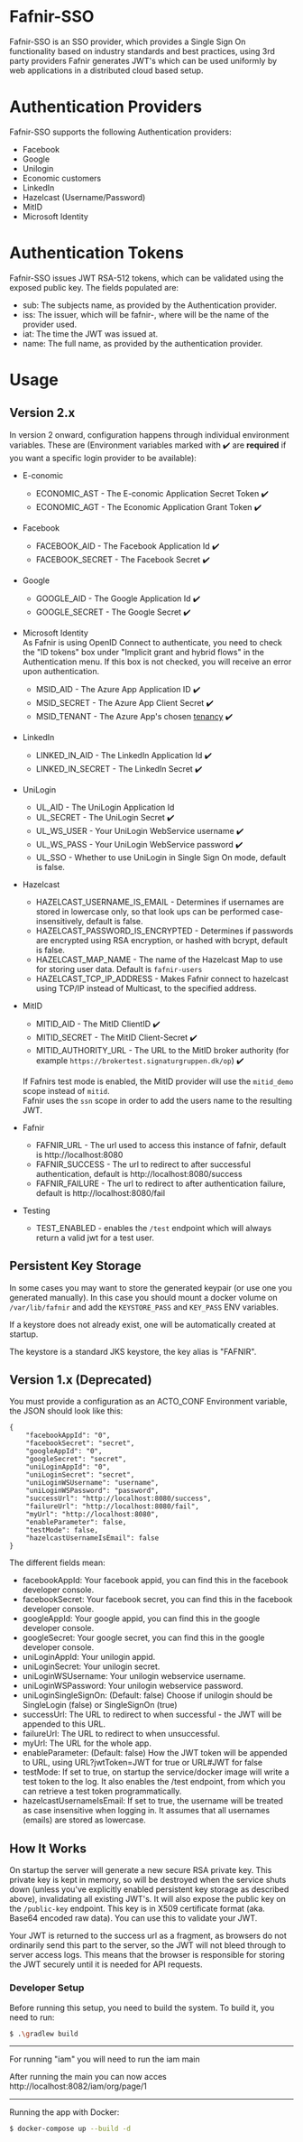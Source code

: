 Fafnir-SSO
===
Fafnir-SSO is an SSO provider, which provides a Single Sign On functionality based on industry standards and best
practices, using 3rd party providers Fafnir generates JWT's which can be used uniformly by web applications in a
distributed cloud based setup.

Authentication Providers
===
Fafnir-SSO supports the following Authentication providers:

* Facebook
* Google
* Unilogin
* Economic customers
* LinkedIn
* Hazelcast (Username/Password)
* MitID
* Microsoft Identity

Authentication Tokens
===
Fafnir-SSO issues JWT RSA-512 tokens, which can be validated using the exposed public key. The fields populated are:

* sub: The subjects name, as provided by the Authentication provider.
* iss: The issuer, which will be fafnir-<providername>, where <providername> will be the name of the provider used.
* iat: The time the JWT was issued at.
* name: The full name, as provided by the authentication provider.

Usage
===

Version 2.x
---
In version 2 onward, configuration happens through individual environment variables.
These are (Environment variables marked with :heavy_check_mark: are **required** if you want a specific login provider to be available):
* E-conomic
    * ECONOMIC_AST - The E-conomic Application Secret Token :heavy_check_mark:
    * ECONOMIC_AGT - The Economic Application Grant Token :heavy_check_mark:
* Facebook
    * FACEBOOK_AID - The Facebook Application Id :heavy_check_mark:
    * FACEBOOK_SECRET - The Facebook Secret :heavy_check_mark:
* Google
    * GOOGLE_AID - The Google Application Id :heavy_check_mark:
    * GOOGLE_SECRET - The Google Secret :heavy_check_mark:
* Microsoft Identity  
    As Fafnir is using OpenID Connect to authenticate, you need to check the "ID tokens" box under "Implicit grant and hybrid flows" in the Authentication menu. If this box is not checked, you will receive an error upon authentication.
    * MSID_AID - The Azure App Application ID :heavy_check_mark:
    * MSID_SECRET - The Azure App Client Secret :heavy_check_mark:
    * MSID_TENANT - The Azure App's chosen [tenancy](https://docs.microsoft.com/en-us/azure/active-directory/develop/active-directory-v2-protocols#endpoints) :heavy_check_mark:
* LinkedIn
    * LINKED_IN_AID - The LinkedIn Application Id :heavy_check_mark:
    * LINKED_IN_SECRET - The LinkedIn Secret :heavy_check_mark:
* UniLogin
    * UL_AID - The UniLogin Application Id
    * UL_SECRET - The UniLogin Secret :heavy_check_mark:
    * UL_WS_USER - Your UniLogin WebService username :heavy_check_mark:
    * UL_WS_PASS - Your UniLogin WebService password :heavy_check_mark:
    * UL_SSO - Whether to use UniLogin in Single Sign On mode, default is false.
* Hazelcast
    * HAZELCAST_USERNAME_IS_EMAIL - Determines if usernames are stored in lowercase only, so that look ups can be performed case-insensitively, default is false.
    * HAZELCAST_PASSWORD_IS_ENCRYPTED - Determines if passwords are encrypted using RSA encryption, or hashed with bcrypt, default is false.
    * HAZELCAST_MAP_NAME - The name of the Hazelcast Map to use for storing user data. Default is `fafnir-users`
    * HAZELCAST_TCP_IP_ADDRESS - Makes Fafnir connect to hazelcast using TCP/IP instead of Multicast, to the specified address.
* MitID
    * MITID_AID - The MitID ClientID :heavy_check_mark:
    * MITID_SECRET - The MitID Client-Secret :heavy_check_mark:
    * MITID_AUTHORITY_URL - The URL to the MitID broker authority (for example `https://brokertest.signaturgruppen.dk/op`) :heavy_check_mark:  
  
  If Fafnirs test mode is enabled, the MitID provider will use the `mitid_demo` scope instead of `mitid`.  
  Fafnir uses the `ssn` scope in order to add the users name to the resulting JWT.
* Fafnir
    * FAFNIR_URL - The url used to access this instance of fafnir, default is  http://localhost:8080
    * FAFNIR_SUCCESS - The url to redirect to after successful authentication, default is http://localhost:8080/success
    * FAFNIR_FAILURE - The url to redirect to after authentication failure, default is http://localhost:8080/fail
* Testing
    * TEST_ENABLED - enables the `/test` endpoint which will always return a valid jwt for a test user.

Persistent Key Storage 
---
In some cases you may want to store the generated keypair (or use one you generated manually). In this case you should
mount a docker volume on `/var/lib/fafnir` and add the `KEYSTORE_PASS` and `KEY_PASS` ENV variables.

If a keystore does not already exist, one will be automatically created at startup.

The keystore is a standard JKS keystore, the key alias is "FAFNIR".

Version 1.x (Deprecated)
---
You must provide a configuration as an ACTO_CONF Environment variable, the JSON should look like this:

    {
        "facebookAppId": "0",
        "facebookSecret": "secret",
        "googleAppId": "0",
        "googleSecret": "secret",
        "uniLoginAppId": "0",
        "uniLoginSecret": "secret",
        "uniLoginWSUsername": "username",
        "uniLoginWSPassword": "password",
        "successUrl": "http://localhost:8080/success",
        "failureUrl": "http://localhost:8080/fail",
        "myUrl": "http://localhost:8080",
        "enableParameter": false,
        "testMode": false,
        "hazelcastUsernameIsEmail": false
    }

The different fields mean:  

* facebookAppId: Your facebook appid, you can find this in the facebook developer console.  
* facebookSecret: Your facebook secret, you can find this in the facebook developer console.  
* googleAppId: Your google appid, you can find this in the google developer console.  
* googleSecret: Your google secret, you can find this in the google developer console.  
* uniLoginAppId: Your unilogin appid.  
* uniLoginSecret: Your unilogin secret.  
* uniLoginWSUsername: Your unilogin webservice username.  
* uniLoginWSPassword: Your unilogin webservice password.  
* uniLoginSingleSignOn: (Default: false) Choose if unilogin should be SingleLogin (false) or SingleSignOn (true)   
* successUrl: The URL to redirect to when successful - the JWT will be appended to this URL.  
* failureUrl: The URL to redirect to when unsuccessful.  
* myUrl: The URL for the whole app.
* enableParameter: (Default: false) How the JWT token will be appended to URL, using URL?jwtToken=JWT for true or URL#JWT for false  
* testMode: If set to true, on startup the service/docker image will write a test token to the log. It also enables the /test endpoint, from which you can retrieve a test token programmatically. 
* hazelcastUsernameIsEmail: If set to true, the username will be treated as case insensitive when logging in. It assumes that all usernames (emails) are stored as lowercase. 

How It Works
---
On startup the server will generate a new secure RSA private key. This private key is kept in memory, so will be
destroyed when the service shuts down (unless you've explicitly enabled persistent key storage as described above),
invalidating all existing JWT's. It will also expose the public key on the `/public-key` endpoint. This key is in
X509 certificate format (aka. Base64 encoded raw data). You can use this to validate your JWT.

Your JWT is returned to the success url as a fragment, as browsers do not ordinarily send this part to the server,
so the JWT will not bleed through to server access logs. This means that the browser is responsible for storing the JWT
securely until it is needed for API requests. 

### Developer Setup
Before running this setup, you need to build the system. To build it, you need to run:

```Bash
$ .\gradlew build
```
---
For running "iam" you will need to run the iam main

After running the main you can now acces http://localhost:8082/iam/org/page/1 

---

Running the app with Docker:

```Bash
$ docker-compose up --build -d
```